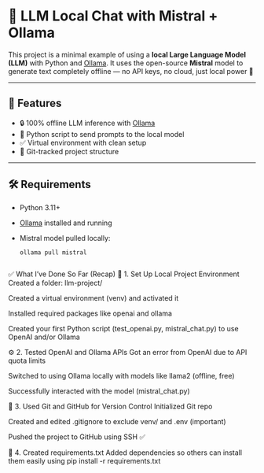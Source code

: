 # 🧠 LLM Local Chat with Mistral + Ollama

This project is a minimal example of using a **local Large Language Model (LLM)** with Python and [Ollama](https://ollama.com/). It uses the open-source **Mistral** model to generate text completely offline — no API keys, no cloud, just local power 💪

---

## 🚀 Features

- 🔒 100% offline LLM inference with [Ollama](https://ollama.com/)
- 🧪 Python script to send prompts to the local model
- ✅ Virtual environment with clean setup
- 📁 Git-tracked project structure

---

## 🛠️ Requirements

- Python 3.11+
- [Ollama](https://ollama.com/) installed and running
- Mistral model pulled locally:
  
  ```bash
  ollama pull mistral



✅ What I’ve Done So Far (Recap)
🔧 1. Set Up 
 Local Project Environment
Created a folder: llm-project/

Created a virtual environment (venv) and activated it

Installed required packages like openai and ollama

Created your first Python script (test_openai.py, mistral_chat.py) to use OpenAI and/or Ollama

⚙️ 2. Tested OpenAI and Ollama APIs
Got an error from OpenAI due to API quota limits

Switched to using Ollama locally with models like llama2 (offline, free)

Successfully interacted with the model (mistral_chat.py)

🧠 3. Used Git and GitHub for Version Control
Initialized Git repo

Created and edited .gitignore to exclude venv/ and .env (important)

Pushed the project to GitHub using SSH ✅

📄 4. Created requirements.txt
Added dependencies so others can install them easily using pip install -r requirements.txt
